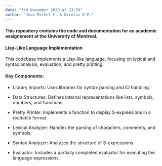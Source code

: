 ```yaml
---
date: "3rd November 2020 at 23:59"
author: "Jean-Michel C. & Nicolas D-P."
---
```


#### This repository contains the code and documentation for an academic assignement at the University of Montreal. 

#### Lisp-Like Language Implementation

This codebase implements a Lisp-like language, focusing on lexical and syntax analysis, evaluation, and pretty printing.

#### Key Components:

- Library Imports: Uses libraries for syntax parsing and IO handling.

- Data Structures: Defines internal representations like lists, symbols, numbers, and functions.

- Pretty Printer: Implements a function to display S-expressions in a readable format.

- Lexical Analyzer: Handles the parsing of characters, comments, and symbols.

- Syntax Analyzer: Analyzes the structure of S-expressions.

- Evaluator: Includes a partially completed evaluator for executing the language expressions.
